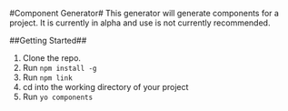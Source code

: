 #Component Generator#
This generator will generate components for a project. It is currently in alpha and use is not currently recommended.

##Getting Started##

1. Clone the repo.
2. Run `npm install -g`
3. Run `npm link`
4. cd into the working directory of your project
5. Run `yo components`
